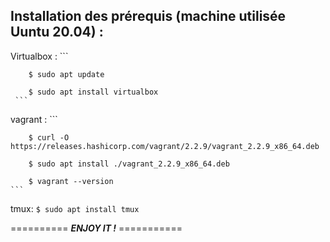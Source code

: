 ##   Installation des prérequis (machine utilisée Uuntu 20.04) : 

Virtualbox :
     ```
     
        $ sudo apt update  
        
        $ sudo apt install virtualbox
     ```

vagrant :
     ```  
     
        $ curl -O https://releases.hashicorp.com/vagrant/2.2.9/vagrant_2.2.9_x86_64.deb 
        
        $ sudo apt install ./vagrant_2.2.9_x86_64.deb  
        
        $ vagrant --version
    ```

tmux:
    ```
        $ sudo apt install tmux
    ```


==========  ***ENJOY IT !***  ===========
